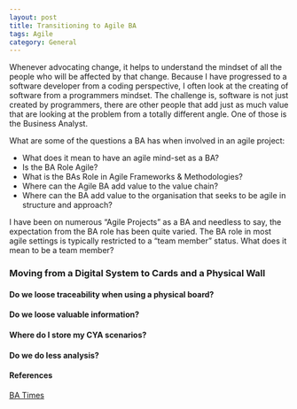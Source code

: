 ```yaml
---  
layout: post  
title: Transitioning to Agile BA
tags: Agile  
category: General  
---  
```


Whenever advocating change, it helps to understand the mindset of all the people who will be affected by that change. Because I have progressed to a software developer from a coding perspective, I often look at the creating of software from a programmers mindset. The challenge is, software is not just created by programmers, there are other people that add just as much value that are looking at the problem from a totally different angle. One of those is the Business Analyst.

What are some of the questions a BA has when involved in an agile project:

- What does it mean to have an agile mind-set as a BA? 
- Is the BA Role Agile?  
- What is the BAs Role in Agile Frameworks & Methodologies?  
- Where can the Agile BA add value to the value chain?  
- Where can the BA add value to the organisation that seeks to be agile in structure and approach? 

I have been on numerous “Agile Projects” as a BA and needless to say, the expectation from the BA role has been quite varied. 
The BA role in most agile settings is typically restricted to a “team member” status. What does it mean to be a team member? 

### Moving from a Digital System to Cards and a Physical Wall

#### Do we loose traceability when using a physical board?

#### Do we loose valuable information?  

#### Where do I store my CYA scenarios?

#### Do we do less analysis?  


#### References

[BA Times](https://www.batimes.com/)  


